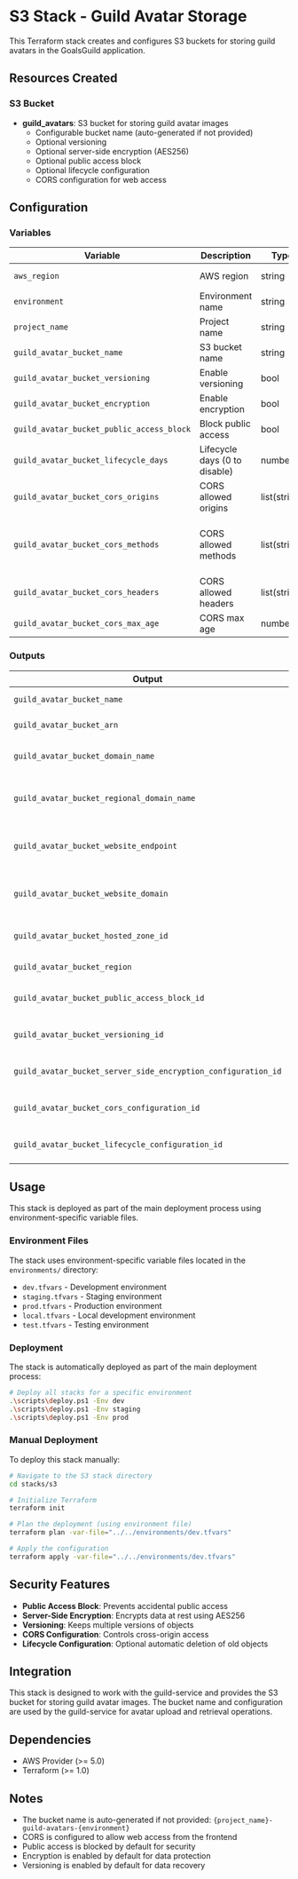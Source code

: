 # S3 Stack - Guild Avatar Storage

This Terraform stack creates and configures S3 buckets for storing guild avatars in the GoalsGuild application.

## Resources Created

### S3 Bucket
- **guild_avatars**: S3 bucket for storing guild avatar images
  - Configurable bucket name (auto-generated if not provided)
  - Optional versioning
  - Optional server-side encryption (AES256)
  - Optional public access block
  - Optional lifecycle configuration
  - CORS configuration for web access

## Configuration

### Variables

| Variable | Description | Type | Default |
|----------|-------------|------|---------|
| `aws_region` | AWS region | string | "us-east-1" |
| `environment` | Environment name | string | "dev" |
| `project_name` | Project name | string | "goalsguild" |
| `guild_avatar_bucket_name` | S3 bucket name | string | "" (auto-generated) |
| `guild_avatar_bucket_versioning` | Enable versioning | bool | true |
| `guild_avatar_bucket_encryption` | Enable encryption | bool | true |
| `guild_avatar_bucket_public_access_block` | Block public access | bool | true |
| `guild_avatar_bucket_lifecycle_days` | Lifecycle days (0 to disable) | number | 0 |
| `guild_avatar_bucket_cors_origins` | CORS allowed origins | list(string) | ["*"] |
| `guild_avatar_bucket_cors_methods` | CORS allowed methods | list(string) | ["GET", "PUT", "POST", "DELETE", "HEAD"] |
| `guild_avatar_bucket_cors_headers` | CORS allowed headers | list(string) | ["*"] |
| `guild_avatar_bucket_cors_max_age` | CORS max age | number | 3600 |

### Outputs

| Output | Description |
|--------|-------------|
| `guild_avatar_bucket_name` | Name of the S3 bucket |
| `guild_avatar_bucket_arn` | ARN of the S3 bucket |
| `guild_avatar_bucket_domain_name` | Domain name of the S3 bucket |
| `guild_avatar_bucket_regional_domain_name` | Regional domain name of the S3 bucket |
| `guild_avatar_bucket_website_endpoint` | Website endpoint of the S3 bucket |
| `guild_avatar_bucket_website_domain` | Website domain of the S3 bucket |
| `guild_avatar_bucket_hosted_zone_id` | Hosted zone ID of the S3 bucket |
| `guild_avatar_bucket_region` | Region of the S3 bucket |
| `guild_avatar_bucket_public_access_block_id` | ID of the public access block |
| `guild_avatar_bucket_versioning_id` | ID of the versioning configuration |
| `guild_avatar_bucket_server_side_encryption_configuration_id` | ID of the encryption configuration |
| `guild_avatar_bucket_cors_configuration_id` | ID of the CORS configuration |
| `guild_avatar_bucket_lifecycle_configuration_id` | ID of the lifecycle configuration |

## Usage

This stack is deployed as part of the main deployment process using environment-specific variable files.

### Environment Files

The stack uses environment-specific variable files located in the `environments/` directory:
- `dev.tfvars` - Development environment
- `staging.tfvars` - Staging environment  
- `prod.tfvars` - Production environment
- `local.tfvars` - Local development environment
- `test.tfvars` - Testing environment

### Deployment

The stack is automatically deployed as part of the main deployment process:

```bash
# Deploy all stacks for a specific environment
.\scripts\deploy.ps1 -Env dev
.\scripts\deploy.ps1 -Env staging
.\scripts\deploy.ps1 -Env prod
```

### Manual Deployment

To deploy this stack manually:

```bash
# Navigate to the S3 stack directory
cd stacks/s3

# Initialize Terraform
terraform init

# Plan the deployment (using environment file)
terraform plan -var-file="../../environments/dev.tfvars"

# Apply the configuration
terraform apply -var-file="../../environments/dev.tfvars"
```

## Security Features

- **Public Access Block**: Prevents accidental public access
- **Server-Side Encryption**: Encrypts data at rest using AES256
- **Versioning**: Keeps multiple versions of objects
- **CORS Configuration**: Controls cross-origin access
- **Lifecycle Configuration**: Optional automatic deletion of old objects

## Integration

This stack is designed to work with the guild-service and provides the S3 bucket for storing guild avatar images. The bucket name and configuration are used by the guild-service for avatar upload and retrieval operations.

## Dependencies

- AWS Provider (>= 5.0)
- Terraform (>= 1.0)

## Notes

- The bucket name is auto-generated if not provided: `{project_name}-guild-avatars-{environment}`
- CORS is configured to allow web access from the frontend
- Public access is blocked by default for security
- Encryption is enabled by default for data protection
- Versioning is enabled by default for data recovery
